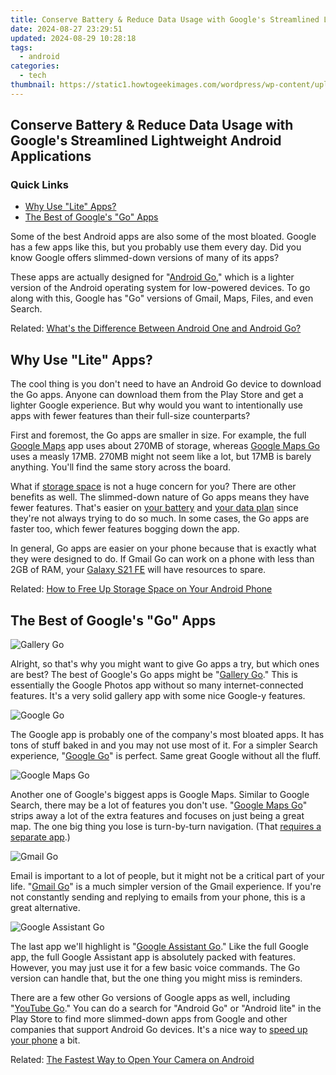 ```yaml
---
title: Conserve Battery & Reduce Data Usage with Google's Streamlined Lightweight Android Applications
date: 2024-08-27 23:29:51
updated: 2024-08-29 10:28:18
tags:
  - android
categories:
  - tech
thumbnail: https://static1.howtogeekimages.com/wordpress/wp-content/uploads/2022/01/Google-lite-apps.png
---
```


## Conserve Battery & Reduce Data Usage with Google's Streamlined Lightweight Android Applications

### Quick Links

* [Why Use "Lite" Apps?](https://facebook-video-recording.techidaily.com/2024-approved-six-super-simple-free-fb-downloader-tools/)
* [The Best of Google's "Go" Apps](https://easy-unlock-android.techidaily.com/how-to-bypass-android-lock-screen-using-emergency-call-on-poco-f5-pro-5g-by-drfone-android/)

 Some of the best Android apps are also some of the most bloated. Google has a few apps like this, but you probably use them every day. Did you know Google offers slimmed-down versions of many of its apps?

 These apps are actually designed for "[Android Go](https://screen-activity-recording.techidaily.com/new-2024-approved-eliminate-unwanted-screen-elements-during-cam-record/)," which is a lighter version of the Android operating system for low-powered devices. To go along with this, Google has "Go" versions of Gmail, Maps, Files, and even Search.

Related: [What's the Difference Between Android One and Android Go?](https://screen-activity-recording.techidaily.com/new-2024-approved-eliminate-unwanted-screen-elements-during-cam-record/) 

##  Why Use "Lite" Apps?

 The cool thing is you don't need to have an Android Go device to download the Go apps. Anyone can download them from the Play Store and get a lighter Google experience. But why would you want to intentionally use apps with fewer features than their full-size counterparts?

 First and foremost, the Go apps are smaller in size. For example, the full [Google Maps](https://www.anrdoezrs.net/links/3607085/type/dlg/sid/UUhtgUeUpU207252/https://play.google.com/store/apps/details?id=com.google.android.apps.maps) app uses about 270MB of storage, whereas [Google Maps Go](https://www.anrdoezrs.net/links/3607085/type/dlg/sid/UUhtgUeUpU207252/https://play.google.com/store/apps/details?id=com.google.android.apps.mapslite) uses a measly 17MB. 270MB might not seem like a lot, but 17MB is barely anything. You'll find the same story across the board.

 What if [storage space](https://screen-mirror.techidaily.com/how-to-mirror-your-samsung-galaxy-s23plus-screen-to-pc-with-chromecast-drfone-by-drfone-android/) is not a huge concern for you? There are other benefits as well. The slimmed-down nature of Go apps means they have fewer features. That's easier on [your battery](https://hardware-updates.techidaily.com/installing-intels-management-engine-drivers-on-windows-11817-complete-tutorial/) and [your data plan](https://win-howtos.techidaily.com/how-to-get-the-brightness-control-back-in-working-order-on-windows-11/) since they're not always trying to do so much. In some cases, the Go apps are faster too, which fewer features bogging down the app.

 In general, Go apps are easier on your phone because that is exactly what they were designed to do. If Gmail Go can work on a phone with less than 2GB of RAM, your [Galaxy S21 FE](https://program-issues.techidaily.com/seamless-gameplay-awaits-resolve-fortnites-launching-glitches-now/) will have resources to spare.

Related: [How to Free Up Storage Space on Your Android Phone](https://screen-mirror.techidaily.com/how-to-mirror-your-samsung-galaxy-s23plus-screen-to-pc-with-chromecast-drfone-by-drfone-android/) 

##  The Best of Google's "Go" Apps

![Gallery Go](https://static1.howtogeekimages.com/wordpress/wp-content/uploads/2022/01/gallerygo.png) 

 Alright, so that's why you might want to give Go apps a try, but which ones are best? The best of Google's Go apps might be "[Gallery Go](https://www.anrdoezrs.net/links/3607085/type/dlg/sid/UUhtgUeUpU207252/https://play.google.com/store/apps/details?id=com.google.android.apps.photosgo)." This is essentially the Google Photos app without so many internet-connected features. It's a very solid gallery app with some nice Google-y features.

![Google Go](https://static1.howtogeekimages.com/wordpress/wp-content/uploads/2022/01/googlego.png) 

 The Google app is probably one of the company's most bloated apps. It has tons of stuff baked in and you may not use most of it. For a simpler Search experience, "[Google Go](https://www.anrdoezrs.net/links/3607085/type/dlg/sid/UUhtgUeUpU207252/https://play.google.com/store/apps/details?id=com.google.android.apps.searchlite)" is perfect. Same great Google without all the fluff.

![Google Maps Go](https://static1.howtogeekimages.com/wordpress/wp-content/uploads/2022/01/mapsgo.png) 

 Another one of Google's biggest apps is Google Maps. Similar to Google Search, there may be a lot of features you don't use. "[Google Maps Go](https://www.anrdoezrs.net/links/3607085/type/dlg/sid/UUhtgUeUpU207252/https://play.google.com/store/apps/details?id=com.google.android.apps.mapslite)" strips away a lot of the extra features and focuses on just being a great map. The one big thing you lose is turn-by-turn navigation. (That [requires a separate app](https://www.anrdoezrs.net/links/3607085/type/dlg/sid/UUhtgUeUpU207252/https://play.google.com/store/apps/details?id=com.google.android.apps.navlite).)

![Gmail Go](https://static1.howtogeekimages.com/wordpress/wp-content/uploads/2022/01/gmailgo.png) 

 Email is important to a lot of people, but it might not be a critical part of your life. "[Gmail Go](https://www.anrdoezrs.net/links/3607085/type/dlg/sid/UUhtgUeUpU207252/https://play.google.com/store/apps/details?id=com.google.android.gm.lite)" is a much simpler version of the Gmail experience. If you're not constantly sending and replying to emails from your phone, this is a great alternative.

![Google Assistant Go](https://static1.howtogeekimages.com/wordpress/wp-content/uploads/2022/01/assistantgo.png) 

 The last app we'll highlight is "[Google Assistant Go](https://www.anrdoezrs.net/links/3607085/type/dlg/sid/UUhtgUeUpU207252/https://play.google.com/store/apps/details?id=com.google.android.apps.assistant)." Like the full Google app, the full Google Assistant app is absolutely packed with features. However, you may just use it for a few basic voice commands. The Go version can handle that, but the one thing you might miss is reminders.

 There are a few other Go versions of Google apps as well, including "[YouTube Go](https://www.anrdoezrs.net/links/3607085/type/dlg/sid/UUhtgUeUpU207252/https://play.google.com/store/apps/details?id=com.google.android.apps.youtube.mango&hl=en)." You can do a search for "Android Go" or "Android lite" in the Play Store to find more slimmed-down apps from Google and other companies that support Android Go devices. It's a nice way to [speed up your phone](https://sound-issues.techidaily.com/effective-techniques-to-restore-audio-functionality-in-conexant-smartaudio-hd-devices-compatible-with-windows/) a bit.

Related: [The Fastest Way to Open Your Camera on Android](https://sound-issues.techidaily.com/effective-techniques-to-restore-audio-functionality-in-conexant-smartaudio-hd-devices-compatible-with-windows/)

<ins class="adsbygoogle"
     style="display:block"
     data-ad-format="autorelaxed"
     data-ad-client="ca-pub-7571918770474297"
     data-ad-slot="1223367746"></ins>



<ins class="adsbygoogle"
     style="display:block"
     data-ad-client="ca-pub-7571918770474297"
     data-ad-slot="8358498916"
     data-ad-format="auto"
     data-full-width-responsive="true"></ins>
